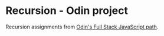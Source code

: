 # Recursion - Odin project

Recursion assignments from [Odin's Full Stack JavaScript path](https://www.theodinproject.com/lessons/javascript-recursion).
